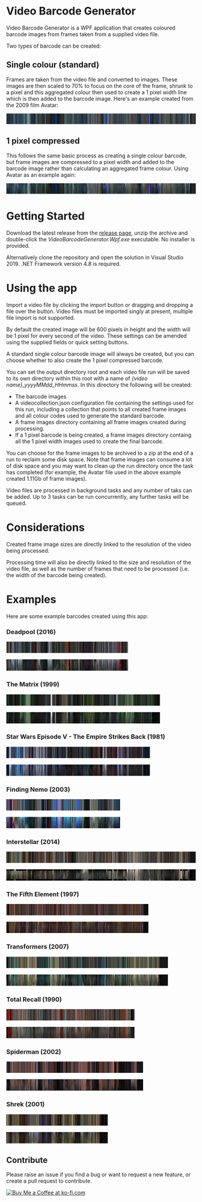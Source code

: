 # Video Barcode Generator 
 Video Barcode Generator is a WPF application that creates coloured barcode images from frames taken from a supplied video file.

 Two types of barcode can be created:

 ## Single colour (standard)

 Frames are taken from the video file and converted to images. These images are then scaled to 70% to focus on the core of the frame, shrunk to a pixel and this aggregated colour then used to create a 1 pixel width line which is then added to the barcode image. Here's an example created from the 2009 film Avatar:

 [![Avatar (2009) single colour](https://github.com/trossr32/video-barcode-generator/blob/master/Example%20Barcodes/Avatar%20(2009).jpg)](https://github.com/trossr32/video-barcode-generator/blob/master/Example%20Barcodes/Full/Avatar%20(2009).jpg)

 ## 1 pixel compressed

 This follows the same basic process as creating a single colour barcode, but frame images are compressed to a pixel width and added to the barcode image rather than calculating an aggregated frame colour. Using Avatar as an example again:

 [![Avatar (2009) 1px](https://github.com/trossr32/video-barcode-generator/blob/master/Example%20Barcodes/Avatar%20(2009)_1px.jpg)](https://github.com/trossr32/video-barcode-generator/blob/master/Example%20Barcodes/Full/Avatar%20(2009)_1px.jpg)

# Getting Started

Download the latest release from the [release page](https://github.com/trossr32/video-barcode-generator/releases), unzip the archive and double-click the *VideoBarcodeGenerator.Wpf.exe* executable. No installer is provided.

Alternatively clone the repository and open the solution in Visual Studio 2019. .NET Framework version 4.8 is required.

# Using the app

Import a video file by clicking the import button or dragging and dropping a file over the button. Video files must be imported singly at present, multiple file import is not supported.

By default the created image will be 600 pixels in height and the width will be 1 pixel for every second of the video. These settings can be amended using the supplied fields or quick setting buttons.

A standard single colour barcode image will always be created, but you can choose whether to also create the 1 pixel compressed barcode.

You can set the output directory root and each video file run will be saved to its own directory within this root with a name of *{video name}_yyyyMMdd_HHmmss*. In this directory the following will be created:

* The barcode images
* A videocollection.json configuration file containing the settings used for this run, including a collection that points to all created frame images and all colour codes used to generate the standard barcode.
* A frame images directory containing all frame images created during processing.
* If a 1 pixel barcode is being created, a frame images directory containg all the 1 pixel width images used to create the final barcode.

You can choose for the frame images to be archived to a zip at the end of a run to reclaim some disk space. Note that frame images can consume a lot of disk space and you may want to clean up the run directory once the task has completed (for example, the Avatar file used in the above example created 1.11Gb of frame images). 

Video files are processed in background tasks and any number of taks can be added. Up to 3 tasks can be run concurrently, any further tasks will be queued.

# Considerations

Created frame image sizes are directly linked to the resolution of the video being processed.

Processing time will also be directly linked to the size and resolution of the video file, as well as the number of frames that need to be processed (i.e. the width of the barcode being created).

# Examples

Here are some example barcodes created using this app:

### Deadpool (2016)

[![Deadpool (2016) single colour](https://github.com/trossr32/video-barcode-generator/blob/master/Example%20Barcodes/Deadpool%20(2016).jpg)](https://github.com/trossr32/video-barcode-generator/blob/master/Example%20Barcodes/Full/Deadpool%20(2016).jpg)

[![Deadpool (2016) 1px](https://github.com/trossr32/video-barcode-generator/blob/master/Example%20Barcodes/Deadpool%20(2016)_1px.jpg)](https://github.com/trossr32/video-barcode-generator/blob/master/Example%20Barcodes/Full/Deadpool%20(2016)_1px.jpg)

### The Matrix (1999)

[![The Matrix (1999) single colour](https://github.com/trossr32/video-barcode-generator/blob/master/Example%20Barcodes/The%20Matrix%20(1999).jpg)](https://github.com/trossr32/video-barcode-generator/blob/master/Example%20Barcodes/Full/The%20Matrix%20(1999).jpg)

[![The Matrix (1999) 1px](https://github.com/trossr32/video-barcode-generator/blob/master/Example%20Barcodes/The%20Matrix%20(1999)_1px.jpg)](https://github.com/trossr32/video-barcode-generator/blob/master/Example%20Barcodes/Full/The%20Matrix%20(1999)_1px.jpg)

### Star Wars Episode V - The Empire Strikes Back (1981)

[![Star Wars Episode V - The Empire Strikes Back (1981) single colour](https://github.com/trossr32/video-barcode-generator/blob/master/Example%20Barcodes/Star%20Wars%20Episode%20V%20-%20The%20Empire%20Strikes%20Back%20(1981).jpg)](https://github.com/trossr32/video-barcode-generator/blob/master/Example%20Barcodes/Full/Star%20Wars%20Episode%20V%20-%20The%20Empire%20Strikes%20Back%20(1981).jpg)

[![Star Wars Episode V - The Empire Strikes Back (1981) 1px](https://github.com/trossr32/video-barcode-generator/blob/master/Example%20Barcodes/Star%20Wars%20Episode%20V%20-%20The%20Empire%20Strikes%20Back%20(1981)_1px.jpg)](https://github.com/trossr32/video-barcode-generator/blob/master/Example%20Barcodes/Full/Star%20Wars%20Episode%20V%20-%20The%20Empire%20Strikes%20Back%20(1981)_1px.jpg)

### Finding Nemo (2003)

[![Finding Nemo (2003) single colour](https://github.com/trossr32/video-barcode-generator/blob/master/Example%20Barcodes/Finding%20Nemo%20(2003).jpg)](https://github.com/trossr32/video-barcode-generator/blob/master/Example%20Barcodes/Full/Finding%20Nemo%20(2003).jpg)

[![Finding Nemo (2003) 1px](https://github.com/trossr32/video-barcode-generator/blob/master/Example%20Barcodes/Finding%20Nemo%20(2003)_1px.jpg)](https://github.com/trossr32/video-barcode-generator/blob/master/Example%20Barcodes/Full/Finding%20Nemo%20(2003)_1px.jpg)

### Interstellar (2014)

[![Interstellar (2014) single colour](https://github.com/trossr32/video-barcode-generator/blob/master/Example%20Barcodes/Interstellar%20(2014).jpg)](https://github.com/trossr32/video-barcode-generator/blob/master/Example%20Barcodes/Full/Interstellar%20(2014).jpg)

[![Interstellar (2014) 1px](https://github.com/trossr32/video-barcode-generator/blob/master/Example%20Barcodes/Interstellar%20(2014)_1px.jpg)](https://github.com/trossr32/video-barcode-generator/blob/master/Example%20Barcodes/Full/Interstellar%20(2014)_1px.jpg)

### The Fifth Element (1997)

[![The Fifth Element (1997) single colour](https://github.com/trossr32/video-barcode-generator/blob/master/Example%20Barcodes/The%20Fifth%20Element%20(1997).jpg)](https://github.com/trossr32/video-barcode-generator/blob/master/Example%20Barcodes/Full/The%20Fifth%20Element%20(1997).jpg)

[![The Fifth Element (1997) 1px](https://github.com/trossr32/video-barcode-generator/blob/master/Example%20Barcodes/The%20Fifth%20Element%20(1997)_1px.jpg)](https://github.com/trossr32/video-barcode-generator/blob/master/Example%20Barcodes/Full/The%20Fifth%20Element%20(1997)_1px.jpg)

### Transformers (2007)

[![Transformers (2007) single colour](https://github.com/trossr32/video-barcode-generator/blob/master/Example%20Barcodes/Transformers%20(2007).jpg)](https://github.com/trossr32/video-barcode-generator/blob/master/Example%20Barcodes/Full/Transformers%20(2007).jpg)

[![Transformers (2007) 1px](https://github.com/trossr32/video-barcode-generator/blob/master/Example%20Barcodes/Transformers%20(2007)_1px.jpg)](https://github.com/trossr32/video-barcode-generator/blob/master/Example%20Barcodes/Full/Transformers%20(2007)_1px.jpg)

### Total Recall (1990)

[![Total Recall (1990) single colour](https://github.com/trossr32/video-barcode-generator/blob/master/Example%20Barcodes/Total%20Recall%20(1990).jpg)](https://github.com/trossr32/video-barcode-generator/blob/master/Example%20Barcodes/Full/Total%20Recall%20(1990).jpg)

[![Total Recall (1990) 1px](https://github.com/trossr32/video-barcode-generator/blob/master/Example%20Barcodes/Total%20Recall%20(1990)_1px.jpg)](https://github.com/trossr32/video-barcode-generator/blob/master/Example%20Barcodes/Full/Total%20Recall%20(1990)_1px.jpg)

### Spiderman (2002)

[![Spiderman (2002) single colour](https://github.com/trossr32/video-barcode-generator/blob/master/Example%20Barcodes/Spiderman%201%20(2002).jpg)](https://github.com/trossr32/video-barcode-generator/blob/master/Example%20Barcodes/Full/Spiderman%201%20(2002).jpg)

[![Spiderman (2002) 1px](https://github.com/trossr32/video-barcode-generator/blob/master/Example%20Barcodes/Spiderman%201%20(2002)_1px.jpg)](https://github.com/trossr32/video-barcode-generator/blob/master/Example%20Barcodes/Full/Spiderman%201%20(2002)_1px.jpg)

### Shrek (2001)

[![Shrek (2001) single colour](https://github.com/trossr32/video-barcode-generator/blob/master/Example%20Barcodes/Shrek%20(2001).jpg)](https://github.com/trossr32/video-barcode-generator/blob/master/Example%20Barcodes/Full/Shrek%20(2001).jpg)

[![Shrek (2001) 1px](https://github.com/trossr32/video-barcode-generator/blob/master/Example%20Barcodes/Shrek%20(2001)_1px.jpg)](https://github.com/trossr32/video-barcode-generator/blob/master/Example%20Barcodes/Full/Shrek%20(2001)_1px.jpg)

## Contribute

Please raise an issue if you find a bug or want to request a new feature, or create a pull request to contribute.

<a href='https://ko-fi.com/K3K22CEIT' target='_blank'><img height='36' style='border:0px;height:36px;' src='https://cdn.ko-fi.com/cdn/kofi4.png?v=2' border='0' alt='Buy Me a Coffee at ko-fi.com' /></a>
